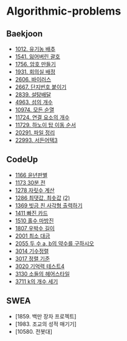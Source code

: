 # Algorithmic-problems

## Baekjoon
* [1012. 유기농 배추](https://github.com/yun-shin/Algorithmic-problems/blob/master/Baekjoon/1012.%20%EC%9C%A0%EA%B8%B0%EB%86%8D%20%EB%B0%B0%EC%B6%94.ipynb)
* [1541. 잃어버린 괄호](https://github.com/yun-shin/Algorithmic-problems/blob/master/Baekjoon/1541.%20%EC%9E%83%EC%96%B4%EB%B2%84%EB%A6%B0%20%EA%B4%84%ED%98%B8.ipynb)
* [1756. 암호 만들기](https://github.com/yun-shin/Algorithmic-problems/blob/master/Baekjoon/1756.%20%EC%95%94%ED%98%B8%20%EB%A7%8C%EB%93%A4%EA%B8%B0.ipynb)
* [1931. 회의실 배정](https://github.com/yun-shin/Algorithmic-problems/blob/master/Baekjoon/1756.%20%EC%95%94%ED%98%B8%20%EB%A7%8C%EB%93%A4%EA%B8%B0.ipynb)
* [2606. 바이러스](https://github.com/yun-shin/Algorithmic-problems/blob/master/Baekjoon/2606.%20%EB%B0%94%EC%9D%B4%EB%9F%AC%EC%8A%A4.ipynb)
* [2667. 단지번호 붙이기](https://github.com/yun-shin/Algorithmic-problems/blob/master/Baekjoon/2667.%20%EB%8B%A8%EC%A7%80%EB%B2%88%ED%98%B8%20%EB%B6%99%EC%9D%B4%EA%B8%B0.ipynb)
* [2839. 설탕배달](https://github.com/yun-shin/Algorithmic-problems/blob/master/Baekjoon/2839.%20%EC%84%A4%ED%83%95%EB%B0%B0%EB%8B%AC.ipynb)
* [4963. 섬의 개수](https://github.com/yun-shin/Algorithmic-problems/blob/master/Baekjoon/4963.%20%EC%84%AC%EC%9D%98%20%EA%B0%9C%EC%88%98.ipynb)
* [10974. 모든 순열](https://github.com/yun-shin/Algorithmic-problems/blob/master/Baekjoon/10974.%20%EB%AA%A8%EB%93%A0%20%EC%88%9C%EC%97%B4.ipynb)
* [11724. 연결 요소의 개수](https://github.com/yun-shin/Algorithmic-problems/blob/master/Baekjoon/11724.%20%EC%97%B0%EA%B2%B0%20%EC%9A%94%EC%86%8C%EC%9D%98%20%EA%B0%9C%EC%88%98.ipynb)
* [11729. 하노이 탑 이동 순서](https://github.com/yun-shin/Algorithmic-problems/blob/master/Baekjoon/11729.%20%ED%95%98%EB%85%B8%EC%9D%B4%20%ED%83%91%20%EC%9D%B4%EB%8F%99%20%EC%88%9C%EC%84%9C.ipynb)
* [20291. 파일 정리](https://github.com/yun-shin/Algorithmic-problems/blob/master/Baekjoon/20291.%20%ED%8C%8C%EC%9D%BC%20%EC%A0%95%EB%A6%AC.ipynb)
* [22993. 서든어택3](https://github.com/yun-shin/Algorithmic-problems/blob/master/Baekjoon/22993.%20%EC%84%9C%EB%93%A0%EC%96%B4%ED%83%9D3.ipynb)

## CodeUp
* [1166 윤년판별](https://github.com/yun-shin/Algorithmic-problems/blob/master/CodeUp/CodeUp%201166%20%EC%9C%A4%EB%85%84%ED%8C%90%EB%B3%84.cpp)
* [1173 30분 전](https://github.com/yun-shin/Algorithmic-problems/blob/master/CodeUp/CodeUp%201173%2030%EB%B6%84%20%EC%A0%84.cpp)
* [1278 자릿수 계산](https://github.com/yun-shin/Algorithmic-problems/blob/master/CodeUp/CodeUp%201278%20%EC%9E%90%EB%A6%BF%EC%88%98%20%EA%B3%84%EC%82%B0.cpp)
* [1286 최댓값, 최솟값](https://github.com/yun-shin/Algorithmic-problems/blob/master/CodeUp/CodeUp%201286%20-%201%20%EC%B5%9C%EB%8C%93%EA%B0%92%2C%20%EC%B5%9C%EC%86%9F%EA%B0%92.cpp) [(2)](https://github.com/yun-shin/Algorithmic-problems/blob/master/CodeUp/CodeUp%201286%20-%202%20%EC%B5%9C%EB%8C%93%EA%B0%92%2C%20%EC%B5%9C%EC%86%9F%EA%B0%92.cpp)
* [1369 빗금 친 사각형 출력하기](https://github.com/yun-shin/Algorithmic-problems/blob/master/CodeUp/CodeUp%201369%20%EB%B9%97%EA%B8%88%20%EC%B9%9C%20%EC%82%AC%EA%B0%81%ED%98%95%20%EC%B6%9C%EB%A0%A5%ED%95%98%EA%B8%B0.cpp)
* [1411 빠진 카드](https://github.com/yun-shin/Algorithmic-problems/blob/master/CodeUp/CodeUp%201411%20%EB%B9%A0%EC%A7%84%20%EC%B9%B4%EB%93%9C.cpp)
* [1510 홀수 마방진](https://github.com/yun-shin/Algorithmic-problems/blob/master/CodeUp/CodeUp%201510%20%ED%99%80%EC%88%98%20%EB%A7%88%EB%B0%A9%EC%A7%84.cpp)
* [1807 우박수 길이](https://github.com/yun-shin/Algorithmic-problems/blob/master/CodeUp/CodeUp%201807%20%EC%9A%B0%EB%B0%95%EC%88%98%20%EA%B8%B8%EC%9D%B4%20(%EC%A0%95%EB%8B%B5).cpp)
* [2001 최소 대금](https://github.com/yun-shin/Algorithmic-problems/blob/master/CodeUp/CodeUp%202001%20%EC%B5%9C%EC%86%8C%20%EB%8C%80%EA%B8%88.cpp)
* [2055 두 수 a, b의 약수를 구하시오](https://github.com/yun-shin/Algorithmic-problems/blob/master/CodeUp/CodeUp%202055%20%EB%91%90%20%EC%88%98%20a%2C%20b%EC%9D%98%20%EC%95%BD%EC%88%98%EB%A5%BC%20%EA%B5%AC%ED%95%98%EC%8B%9C%EC%98%A4.cpp)
* [3014 기수정렬](https://github.com/yun-shin/Algorithmic-problems/blob/master/CodeUp/CodeUp%203014%20%EA%B8%B0%EC%88%98%EC%A0%95%EB%A0%AC.cpp)
* [3017 정렬 기준](https://github.com/yun-shin/Algorithmic-problems/blob/master/CodeUp/CodeUp%203017%20%EC%A0%95%EB%A0%AC%20%EA%B8%B0%EC%A4%80.cpp)
* [3020 기억력 테스트4](https://github.com/yun-shin/Algorithmic-problems/blob/master/CodeUp/CodeUp%203020%20%EA%B8%B0%EC%96%B5%EB%A0%A5%20%ED%85%8C%EC%8A%A4%ED%8A%B84.cpp)
* [3130 소들의 헤어스타일](https://github.com/yun-shin/Algorithmic-problems/blob/master/CodeUp/CodeUp%203130%20%EC%86%8C%EB%93%A4%EC%9D%98%20%ED%97%A4%EC%96%B4%EC%8A%A4%ED%83%80%EC%9D%BC.cpp)
* [3711 k의 개수 세기](https://github.com/yun-shin/Algorithmic-problems/blob/master/CodeUp/CodeUp%203711%20k%EC%9D%98%20%EA%B0%9C%EC%88%98%20%EC%84%B8%EA%B8%B0.cpp)

## SWEA
* [1859. 백만 장자 프로젝트]
* [1983. 조교의 성적 매기기]
* [10580. 전봇대]

